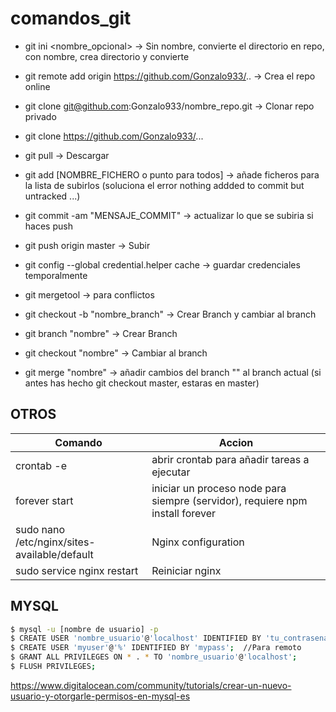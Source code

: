 # comandos_git

* git ini <nombre_opcional>								-> Sin nombre, convierte el directorio en repo, con nombre, crea directorio y convierte

* git remote add origin https://github.com/Gonzalo933/..	-> Crea el repo online

* git clone git@github.com:Gonzalo933/nombre_repo.git 		-> Clonar repo privado

* git clone https://github.com/Gonzalo933/...

* git pull   												-> Descargar

* git add [NOMBRE_FICHERO o punto para todos]				-> añade ficheros para la lista de subirlos (soluciona el error nothing addded to commit but untracked ...)

* git commit -am "MENSAJE_COMMIT" 						-> actualizar lo que se subiria si haces push

* git push origin master 									-> Subir

* git config --global credential.helper cache				-> guardar credenciales temporalmente

* git mergetool											-> para conflictos


* git checkout -b "nombre_branch"							-> Crear Branch y cambiar al branch

* git branch "nombre"										-> Crear Branch

* git checkout "nombre"   								-> Cambiar al branch

* git merge "nombre"										-> añadir cambios del branch "" al branch actual (si antes has hecho git checkout master, estaras en master)


## OTROS

| Comando  | Accion |
| ------------- | ------------- |
| crontab -e | abrir crontab para añadir tareas a ejecutar |
| forever start | iniciar un proceso node para siempre (servidor), requiere npm install forever |
| sudo nano /etc/nginx/sites-available/default  | Nginx configuration  |
| sudo service nginx restart | Reiniciar nginx  |

## MYSQL

```sh
$ mysql -u [nombre de usuario] -p
$ CREATE USER 'nombre_usuario'@'localhost' IDENTIFIED BY 'tu_contrasena';
$ CREATE USER 'myuser'@'%' IDENTIFIED BY 'mypass';  //Para remoto
$ GRANT ALL PRIVILEGES ON * . * TO 'nombre_usuario'@'localhost';
$ FLUSH PRIVILEGES;
```
https://www.digitalocean.com/community/tutorials/crear-un-nuevo-usuario-y-otorgarle-permisos-en-mysql-es